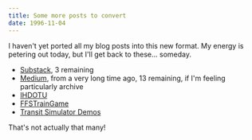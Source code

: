 ```yaml
---
title: Some more posts to convert
date: 1996-11-04
---
```


I haven't yet ported all my blog posts into this new format. My energy is petering out today, but I'll get back to these... someday.

* [Substack](https://substack.com/@hypercrab/posts), 3 remaining
* [Medium](https://medium.com/@zakjcrabtree), from a very long time ago, 13 remaining, if I'm feeling particularly archive
* [IHDOTU](https://zachcrabtree.notion.site/In-Depth-Inevitable-Heat-Death-Of-The-Universe-c1fd048f7941404895f3edd8c105bfa1?pvs=73)
* [FFSTrainGame](https://zachcrabtree.notion.site/In-Depth-FFSTrainGame-8dee54e731f14243aaa5bdd70d8e58bf?pvs=73)
* [Transit Simulator Demos](https://zachcrabtree.notion.site/Demos-Transit-Simulator-200c28a1fa644296af0af2729e63a06f?pvs=73)

That's not actually that many!
